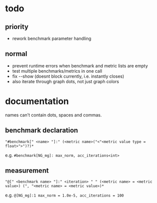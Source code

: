 # todo
## priority
 * rework benchmark parameter handling


## normal
 * prevent runtime errors when benchmark and metric lists are empty
 * test multiple benchmarks/metrics in one call
 * fix --show (doesnt block currently, i.e. instantly closes)
 * also iterate through graph dots, not just graph colors

# documentation
names can't contain dots, spaces and commas.
## benchmark declaration
`"#benchmark[" <name> "]:" (<metric name>("<"<metric value type = float>">")?)*`

e.g.
`#benchmark[NG_mg]: max_norm, acc_iterations<int>`

## measurement
`"@[" <benchmark name> "]:" <iteration> " " (<metric name> = <metric value>) (", "<metric name> = <metric value>)*`

e.g.
`@[NG_mg]:1 max_norm = 1.0e-5, acc_iterations = 100`